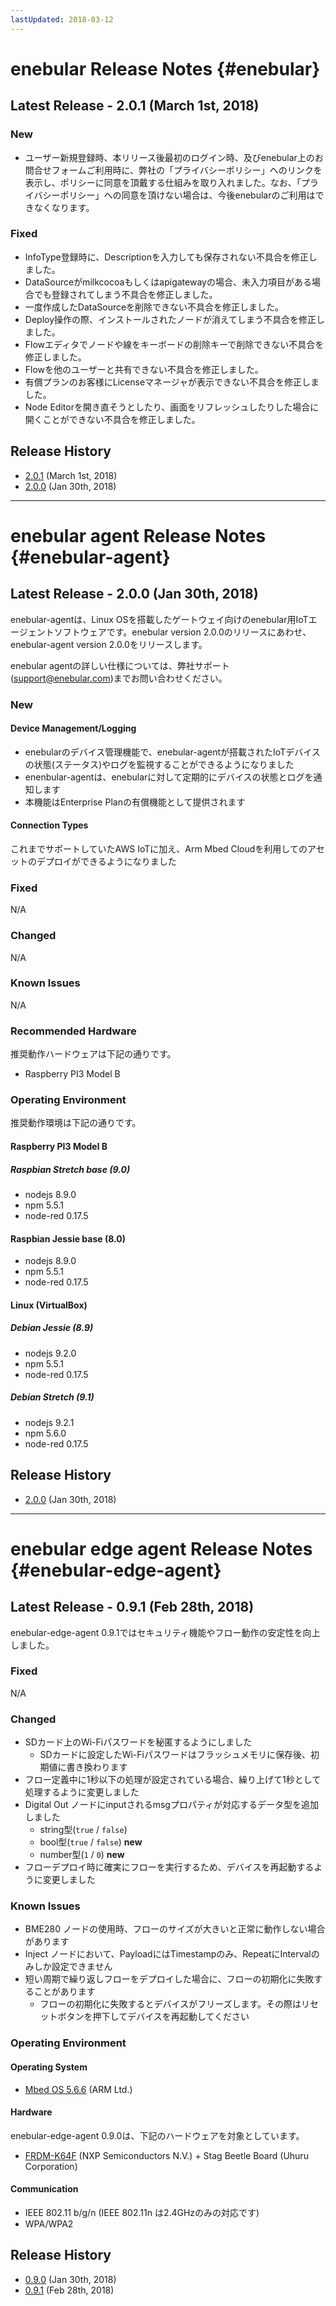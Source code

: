 ```yaml
---
lastUpdated: 2018-03-12
---
```


# enebular Release Notes {#enebular}

## Latest Release - 2.0.1 (March 1st, 2018)

### New

- ユーザー新規登録時、本リリース後最初のログイン時、及びenebular上のお問合せフォームご利用時に、弊社の「プライバシーポリシー」へのリンクを表示し、ポリシーに同意を頂戴する仕組みを取り入れました。なお、「プライバシーポリシー」への同意を頂けない場合は、今後enebularのご利用はできなくなります。

### Fixed

- InfoType登録時に、Descriptionを入力しても保存されない不具合を修正しました。
- DataSourceがmilkcocoaもしくはapigatewayの場合、未入力項目がある場合でも登録されてしまう不具合を修正しました。
- 一度作成したDataSourceを削除できない不具合を修正しました。
- Deploy操作の際、インストールされたノードが消えてしまう不具合を修正しました。
- Flowエディタでノードや線をキーボードの削除キーで削除できない不具合を修正しました。
- Flowを他のユーザーと共有できない不具合を修正しました。
- 有償プランのお客様にLicenseマネージャが表示できない不具合を修正しました。
- Node Editorを開き直そうとしたり、画面をリフレッシュしたりした場合に開くことができない不具合を修正しました。

## Release History

- [2.0.1](./enebular/2.0.1.md) (March 1st, 2018)
- [2.0.0](./enebular/2.0.0.md) (Jan 30th, 2018)

---

# enebular agent Release Notes {#enebular-agent}

## Latest Release - 2.0.0 (Jan 30th, 2018)

enebular-agentは、Linux OSを搭載したゲートウェイ向けのenebular用IoTエージェントソフトウェアです。enebular version 2.0.0のリリースにあわせ、enebular-agent version 2.0.0をリリースします。

enebular agentの詳しい仕様については、弊社サポート(support@enebular.com)までお問い合わせください。

### New

#### Device Management/Logging
* enebularのデバイス管理機能で、enebular-agentが搭載されたIoTデバイスの状態(ステータス)やログを監視することができるようになりました
* enenbular-agentは、enebularに対して定期的にデバイスの状態とログを通知します
* 本機能はEnterprise Planの有償機能として提供されます

#### Connection Types
これまでサポートしていたAWS IoTに加え、Arm Mbed Cloudを利用してのアセットのデプロイができるようになりました

### Fixed
 N/A

### Changed
 N/A

### Known Issues
 N/A

### Recommended Hardware
推奨動作ハードウェアは下記の通りです。
* Raspberry PI3 Model B

### Operating Environment
推奨動作環境は下記の通りです。

#### Raspberry PI3 Model B

##### Raspbian Stretch base (9.0)
* nodejs 8.9.0
* npm 5.5.1
* node-red 0.17.5

#### Raspbian Jessie base (8.0)
* nodejs 8.9.0
* npm 5.5.1
* node-red 0.17.5

#### Linux (VirtualBox)

##### Debian Jessie (8.9)
* nodejs 9.2.0
* npm 5.5.1
* node-red 0.17.5

##### Debian Stretch (9.1)
* nodejs 9.2.1
* npm 5.6.0
* node-red 0.17.5

## Release History

- [2.0.0](./enebular-agent/2.0.0.md) (Jan 30th, 2018)

---

# enebular edge agent Release Notes {#enebular-edge-agent}

## Latest Release - 0.9.1 (Feb 28th, 2018)

enebular-edge-agent 0.9.1ではセキュリティ機能やフロー動作の安定性を向上しました。

### Fixed
N/A

### Changed
* SDカード上のWi-Fiパスワードを秘匿するようにしました
  * SDカードに設定したWi-Fiパスワードはフラッシュメモリに保存後、初期値に書き換わります
* フロー定義中に1秒以下の処理が設定されている場合、繰り上げて1秒として処理するように変更しました
* Digital Out ノードにinputされるmsgプロパティが対応するデータ型を追加しました
    * string型(`true` / `false`)
    * bool型(`true` / `false`) **new**
    * number型(`1` /  `0`) **new**
* フローデプロイ時に確実にフローを実行するため、デバイスを再起動するように変更しました

### Known Issues

* BME280 ノードの使用時、フローのサイズが大きいと正常に動作しない場合があります
* Inject ノードにおいて、PayloadにはTimestampのみ、RepeatにIntervalのみしか設定できません
* 短い周期で繰り返しフローをデプロイした場合に、フローの初期化に失敗することがあります
    * フローの初期化に失敗するとデバイスがフリーズします。その際はリセットボタンを押下してデバイスを再起動してください

### Operating Environment

#### Operating System

* [Mbed OS 5.6.6](https://github.com/ARMmbed/mbed-os/tree/mbed-os-5.6.6) (ARM Ltd.)

#### Hardware

enebular-edge-agent 0.9.0は、下記のハードウェアを対象としています。

* [FRDM-K64F](https://www.nxp.com/jp/products/software-and-tools/hardware-development-tools/freedom-development-boards/freedom-development-platform-for-kinetis-k64-k63-and-k24-mcus:FRDM-K64F) (NXP Semiconductors N.V.) + Stag Beetle Board (Uhuru Corporation)

#### Communication

* IEEE 802.11 b/g/n (IEEE 802.11n は2.4GHzのみの対応です)
* WPA/WPA2

## Release History

- [0.9.0](./enebular-edge-agent/0.9.0.md) (Jan 30th, 2018)
- [0.9.1](./enebular-edge-agent/0.9.1.md) (Feb 28th, 2018)